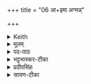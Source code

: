 +++
title = "06 आ+इमा अग्मन्न्"

+++


<details><summary>Keith</summary>

Hither these blessings have come, fain for milking,  
Possessing Indra [2], may we win,  
May we milk offspring and food.
</details>

<details><summary>मूलम्</summary>

एमा अ॑ग्मन्ना॒शिषो॒ दोह॑कामा    
इन्द्र॑वन्तो  वनामहे ।    
धु॒ख्षी॒महि॑ प्र॒जामिष᳚म्  ॥
</details>

<details><summary>पद-पाठः</summary>

एति॑ । इ॒माः । अ॒ग्म॒न्न्॒ । आ॒शिष॒ इत्या᳚-शिषः॑ । दोह॑कामा॒ इति॒ दोह॑-का॒माः॒ । इन्द्र॑वन्त॒ इतीन्द्र॑-व॒न्तः॒ । व॒ना॒म॒हे॒ । धु॒ख्षी॒महि॑ । प्र॒जामिति॑ प्र-जाम् । इष᳚म् ॥ 
</details>

<details><summary>भट्टभास्कर-टीका</summary>

इयं पुरउष्णिक्, प्रथमस्य द्वादशाक्षरत्वात् ॥  अत्र 'यर्हि होता यजमानस्य नाम गृह्णीयात् तर्हि ब्रूयादेमा अग्मन्नाशिषो दोहकामाः' इति ब्राह्मण दर्शनात् । 'आशास्तेयं यजमानोसौ' इत्यत्र यजमानेनाशासनीयाः 'आयुराशास्ते' इत्यायुरादय इमा आशिष उच्यन्ते । इमा आशिष आग्मन्नागच्छन्तु । छान्दसे लुङि 'मन्त्रे घस' इत्यादिना च्लेर्लुक्, 'गमहन' इत्युपधालोपः । लङि वा शपो लुक् । दोहकामाः मया दुह्यमानं कामयमानाः । 'शीलिकामिभिक्षाचरिभ्यो णः पूर्वपदप्रकृतिस्वरत्वं च' इत्यणोपवादो णः । अत आगता वयमपीन्द्रवन्तः इन्द्रेण स्वामिना सहिता वनामहे । वन षण सम्भक्तौ, व्यत्ययेनात्मनेपदम् । यद्वा - वनु याचने, अनुदात्तेत् तानादिकः, विकरणव्यत्ययेन शप् । इन्द्रवन्तो वयं याचामहे प्रजामिषमन्नं च वो धुक्षीमहि । यद्वा - दोहकामा वयं वनामहे प्रजामिषं च धुक्षीमहीति । 'लिङ्सिचावात्मनेपदेषु' इति सिचः कित्त्वम् । पादादित्वान्न निहन्यते ॥
</details>

<details><summary>प्रदीपसिंहः</summary>

+++(अत्र मन्त्रविभागः विचारणीयः भाष्ये द्वादशाक्षरत्वमुक्तम् । अत्र एकादशाक्षराणि)+++
</details>


<details><summary>सायण-टीका</summary>

एमा अग्मन्निति। कल्पः - “अथ यत्र होतुरभिजानात्याशास्तेऽयं यजमा-नोऽसाविति तद्यजमानं यज्ञस्य दोहं वाचयत्येमा अग्मन्नाशिषो दोहकामा इन्द्रवन्तो वनामहे धुक्षीमहि प्रजामिषमिति” इति।  
यस्मिन्काले होता सूक्तवाकं पठन्नाशास्तेऽयमित्यादिवाक्यामुच्चारयति तस्मिन्कालेऽध्वर्युर्यजमानमेमा अग्मन्नित्यादियज्ञदोहमन्त्रं वाचयति। सूक्तवाक आयुराशास्ते सुप्रजास्त्वमाशास्त इत्यादय आयुराद्याशिषः समाम्नाताः। इमा आशिषोऽग्मन्मां प्रत्यागच्छन्तु। वयमप्यायुरादिदोहं कामयमानास्तत्फलप्रदेनेन्द्रेण युक्तत्वादिन्द्रवन्तस्तमिन्द्रं वनामहे भजामहे। तेन भजनेन पुत्रपौत्रादिप्रजामिष-मिष्यमाणमन्नायुरादिकं धुक्षीमहि कामधेनुसदृशीमिन्द्रदेवतां दुह्यास्म।  
</details>
